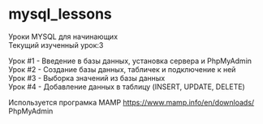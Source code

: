 # mysql_lessons
Уроки MYSQL для начинающих <br />
Текущий изученный урок:3 <br />

Урок #1 - Введение в базы данных, установка сервера и PhpMyAdmin <br />
Урок #2 - Создание базы данных, табличек и подключение к ней <br />
Урок #3 - Выборка значений из базы данных <br />
Урок #4 - Добавление данных в таблицу (INSERT, UPDATE, DELETE) <br />

Используется програмка MAMP https://www.mamp.info/en/downloads/ <br />
PhpMyAdmin <br />